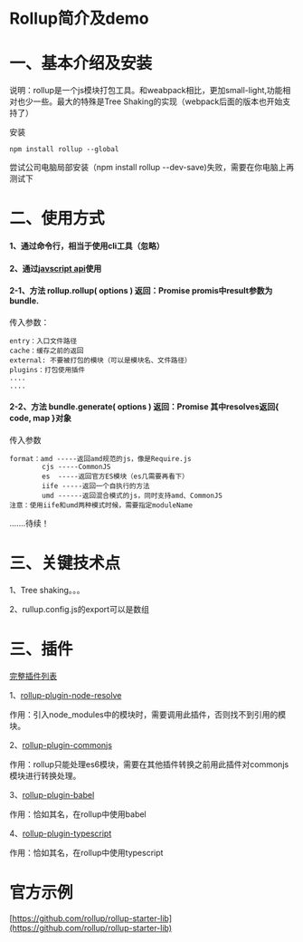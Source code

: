 # Rollup简介及demo

# 一、基本介绍及安装

说明：rollup是一个js模块打包工具。和weabpack相比，更加small-light,功能相对也少一些。最大的特殊是Tree Shaking的实现（webpack后面的版本也开始支持了）

安装 

    npm install rollup --global

尝试公司电脑局部安装（npm install rollup --dev-save)失败，需要在你电脑上再测试下


# 二、使用方式

#### 1、通过命令行，相当于使用cli工具（忽略）

#### 2、通过[javscript api](https://github.com/rollup/rollup/wiki/JavaScript-API)使用

#### 2-1、方法 rollup.rollup( options )  返回：Promise promis中result参数为bundle.
传入参数：

    entry：入口文件路径
    cache：缓存之前的返回
    external: 不要被打包的模块（可以是模块名、文件路径）
    plugins：打包使用插件
    ....
    ....
    
#### 2-2、方法 bundle.generate( options ) 返回：Promise 其中resolves返回{ code, map }对象
传入参数

    format：amd -----返回amd规范的js，像是Require.js
            cjs -----CommonJS
            es  -----返回官方ES模块（es几需要再看下）
            iife -----返回一个自执行的方法
            umd ------返回混合模式的js，同时支持amd、CommonJS
    注意：使用iife和umd两种模式时候，需要指定moduleName


.......待续！


# 三、关键技术点

1、Tree shaking。。。

2、rullup.config.js的export可以是数组

# 三、插件

[完整插件列表](https://github.com/rollup/rollup/wiki/Plugins)

1、[rollup-plugin-node-resolve](https://github.com/rollup/rollup-plugin-node-resolve)

作用：引入node_modules中的模块时，需要调用此插件，否则找不到引用的模块。

2、[rollup-plugin-commonjs](https://github.com/rollup/rollup-plugin-commonjs)

作用：rollup只能处理es6模块，需要在其他插件转换之前用此插件对commonjs模块进行转换处理。

3、[rollup-plugin-babel](https://github.com/rollup/rollup-plugin-babel)

作用：恰如其名，在rollup中使用babel

4、[rollup-plugin-typescript](https://github.com/rollup/rollup-plugin-typescript)

作用：恰如其名，在rollup中使用typescript
 
 # 官方示例

[https://github.com/rollup/rollup-starter-lib](https://github.com/rollup/rollup-starter-lib)

